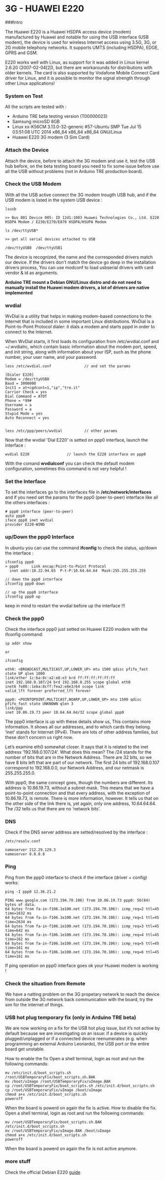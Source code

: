 3G - HUAWEI  E220
=================

###Intro 

The Huawei E220 is a Huawei HSDPA access device (modem) manufactured by Huawei and notable for using the USB interface (USB modem), the device is used for wireless Internet access using 3.5G, 3G, or 2G mobile telephony networks. It supports UMTS (including HSDPA), EDGE, GPRS and GSM.

E220 works well with Linux, as support for it was added in Linux kernel 2.6.20 (2007-02-04[2]), but there are workarounds for distributions with older kernels. The card is also supported by Vodafone Mobile Connect Card driver for Linux, and it is possible to monitor the signal strength through other Linux applications!

### System on Test
All the scripts are tested with : 

+ Arduino TRE beta testing version (T00000023)
+ Samsung microSD 8GB
+ Linux xx-K56CM 3.13.0-32-generic #57-Ubuntu SMP Tue Jul 15 03:51:08 UTC 2014 x86_64 x86_64 x86_64 GNU/Linux
+ Huawei E220 3G modem (3 Sim Card)


### Attach the Device 
Attach the device, before to attach the 3G modem and use it, test the USB hub before, on the beta testing board you need to fix some issue 
before use all the USB without problems (not in Arduino TRE production board).


### Check the USB Modem 
With all the USB active connect the 3G modem trougth USB hub, and if the USB modem is listed in the system USB device : 

    lsusb 
    
    >> Bus 001 Device 005: ID 12d1:1003 Huawei Technologies Co., Ltd. E220 HSDPA Modem / E230/E270/E870 HSDPA/HSUPA Modem
    
    ls /dev/ttyUSB* 
    
    >> get all serial devices attached to USB 
    
    /dev/ttyUSB0  /dev/ttyUSB1
    
The device is recognized, the name and the corresponded drivers match our device. If the drivers don't match the device go deep in the installation drivers process, You can use modconf to load usbserial drivers with card vendor & id as arguments. 

    
**Arduino TRE mount a Debian GNU/Linux distro and do not need to manually install the Huawei modem drivers, a lot of drivers are native implemented** 

### wvdial 
WvDial is a utility that helps in making modem-based connections to the Internet that is included in some important Linux distributions.
WvDial is a Point-to-Point Protocol dialer: it dials a modem and starts pppd in order to connect to the Internet.

When WvDial starts, it first loads its configuration from /etc/wvdial.conf and ~/.wvdialrc, which contain basic information about the modem port, speed, and init string, along with information about your ISP, such as the phone number, your user name, and your password. 


    less /etc/wvdial.conf               // and set the params 
    
    [Dialer E220]
    Modem = /dev/ttyUSB0
    Baud = 3000000
    Init1 = at+cgdcont=1,"ip","tre.it"
    Carrier Check = yes
    Dial Command = ATDT
    Phone = *99#
    Username = a
    Password = a
    Stupid Mode = yes
    Auto Reconnect = yes


    less /etc/ppp/peers/wvdial          // other params 
    
Now that the wvdial 'Dial E220' is setted on ppp0 interface, launch the interface : 

    wvdial E220                 // launch the E220 interface on ppp0 
    
With the comand **wvdialconf** you can check the default modem configuration, sometimes this command is not 
very helpful ! 

    
    
### Set the Interface 
To set the interfaces go to the interfaces file in **/etc/network/interfaces** and if you need set 
the params for the ppp0 (peer-to-peer) interface like all the others interfaces : 

    # ppp0 interface (peer-to-peer) 
    auto ppp0
    iface ppp0 inet wvdial
    provider E220-WIND 
    
### up/Down the ppp0 Interface
In ubuntu you can use the command **ifconfig** to check the status, up/down the interface :

    
    ifconfig ppp0
    > ppp0      Link encap:Point-to-Point Protocol  
      inet addr:10.22.94.65  P-t-P:10.64.64.64  Mask:255.255.255.255
      
    // down the ppp0 interface 
    ifconfig ppp0 down 
    
    // up the ppp0 interface 
    ifconfig ppp0 up 
    
keep in mind to restart the wvdial before up the interface !!! 


### Check the ppp0 
Check the interface ppp0 just setted on Huawei E220 modem with the ifconfig command: 
    
    ip addr show 
    
    or 
    
    ifconfig

    eth0: <BROADCAST,MULTICAST,UP,LOWER_UP> mtu 1500 qdisc pfifo_fast state UP qlen 1000
    link/ether 1c:ba:8c:a2:e8:e3 brd ff:ff:ff:ff:ff:ff
    inet 192.168.0.107/24 brd 192.168.0.255 scope global eth0
    inet6 fe80::1eba:8cff:fea2:e8e3/64 scope link 
    valid_lft forever preferred_lft forever

    ppp0: <POINTOPOINT,MULTICAST,NOARP,UP,LOWER_UP> mtu 1500 qdisc pfifo_fast state UNKNOWN qlen 3
    link/ppp 
    inet 10.86.19.73 peer 10.64.64.64/32 scope global ppp0
    
The ppp0 interface is up with these details show us, This contains more information. It shows all our addresses, and to which cards they belong. ’inet’ stands for Internet (IPv4). There are lots of other address families, but these don’t concern us right now.

Let’s examine eth0 somewhat closer. It says that it is related to the inet address ’192.168.0.107/24’. What does this mean? The /24 stands for the number of bits that are in the Network Address. There are 32 bits, so we have 8 bits left that are part of our network. The first 24 bits of 192.168.0.107 correspond to 192.168.0.0, our Network Address, and our netmask is 255.255.255.0.

With ppp0, the same concept goes, though the numbers are different. Its address is 10.86.19.73,
without a subnet mask. This means that we have a point-to-point connection and that every address, with
the exception of 10.86.19.73, is remote. There is more information, however. It tells us that on the
other side of the link there is, yet again, only one address, 10.64.64.64. The /32 tells us that there are no
’network bits’.

### DNS
Check if the DNS server address are setted/resolved by the interface : 

    /etc/resolv.conf
    
    nameserver 212.29.129.3
    nameserver 8.8.8.8
          
### Ping     
Ping from the ppp0 interface to check if the interface (driver + config) works: 

    ping -I ppp0 12.36.21.2
    
    PING www.google.com (173.194.70.106) from 10.86.19.73 ppp0: 56(84) bytes of data.
    64 bytes from fa-in-f106.1e100.net (173.194.70.106): icmp_req=2 ttl=45 time=1632 ms
    64 bytes from fa-in-f106.1e100.net (173.194.70.106): icmp_req=1 ttl=45 time=2634 ms
    64 bytes from fa-in-f106.1e100.net (173.194.70.106): icmp_req=3 ttl=45 time=642 ms
    64 bytes from fa-in-f106.1e100.net (173.194.70.106): icmp_req=4 ttl=45 time=162 ms
    64 bytes from fa-in-f106.1e100.net (173.194.70.106): icmp_req=5 ttl=45 time=161 ms
    64 bytes from fa-in-f106.1e100.net (173.194.70.106): icmp_req=6 ttl=45 time=161 ms
    
If ping operation on ppp0 interface goes ok your Huawei modem is working ! 

    
### Check the situation from Remote 
We have a natting problem on the 3G propetary network to reach the device from outside the 3G network back communication with the board, try the sim for the internet of things. 

### USB hot plug temporary fix (only in Arduino TRE beta)
We are now working on a fix for the USB hot plug issue, but it’s not active by default because we are investigating on an issue: if a device is quickly plugged/unplagged or if a connected device reenumerates (e.g. when programming an external Arduino Leonardo), the USB port or the entire board get unstable. 

How to enable the fix Open a shell terminal, login as root  and run the following commands: 

    mv /etc/init.d/boot_scripts.sh /root/USBTemporaryFix/boot_scripts.sh.BAK 
    mv /boot/uImage /root/USBTemporaryFix/uImage.BAK 
    cp /root/USBTemporaryFix/boot_scripts.sh /etc/init.d/boot_scripts.sh 
    cp /root/USBTemporaryFix/uImage /boot/uImage 
    chmod a+x /etc/init.d/boot_scripts.sh 
    poweroff 
    
When the board is powerd on again the fix is active. How to disable the fix. Open a shell terminal, login as root  and run the following commands:

    mv /root/USBTemporaryFix/boot_scripts.sh.BAK /etc/init.d/boot_scripts.sh  
    mv /root/USBTemporaryFix/uImage.BAK /boot/uImage 
    chmod a+x /etc/init.d/boot_scripts.sh 
    poweroff 
    
When the board is powerd on again the fix is not active anymore.


### more stuff 
Check the official Debian E220 [guide][1]

[1]: https://wiki.debian.org/Huawei/E220
